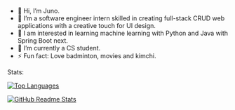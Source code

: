- 👋 Hi, I’m Juno.
- 💼 I’m a software engineer intern skilled in creating full-stack CRUD web applications with a creative touch for UI design.
- 👀 I am interested in learning machine learning with Python and Java with Spring Boot next.
- 🌱 I’m currently a CS student.
- ⚡ Fun fact: Love badminton, movies and kimchi.

Stats:

[![Top Languages](https://github-readme-stats.vercel.app/api/top-langs/?username=juno-choo&layout=compact&show_icons=true&theme=dark)]()

[![GitHub Readme Stats](https://github-readme-stats.vercel.app/api?username=juno-choo&show_icons=true&theme=dark&hide=stars)]()

